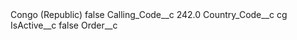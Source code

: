 <?xml version="1.0" encoding="UTF-8"?>
<CustomMetadata xmlns="http://soap.sforce.com/2006/04/metadata" xmlns:xsi="http://www.w3.org/2001/XMLSchema-instance" xmlns:xsd="http://www.w3.org/2001/XMLSchema">
    <label>Congo (Republic)</label>
    <protected>false</protected>
    <values>
        <field>Calling_Code__c</field>
        <value xsi:type="xsd:double">242.0</value>
    </values>
    <values>
        <field>Country_Code__c</field>
        <value xsi:type="xsd:string">cg</value>
    </values>
    <values>
        <field>IsActive__c</field>
        <value xsi:type="xsd:boolean">false</value>
    </values>
    <values>
        <field>Order__c</field>
        <value xsi:nil="true"/>
    </values>
</CustomMetadata>
